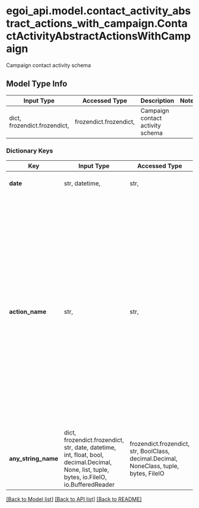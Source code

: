 # egoi_api.model.contact_activity_abstract_actions_with_campaign.ContactActivityAbstractActionsWithCampaign

Campaign contact activity schema

## Model Type Info
Input Type | Accessed Type | Description | Notes
------------ | ------------- | ------------- | -------------
dict, frozendict.frozendict,  | frozendict.frozendict,  | Campaign contact activity schema | 

### Dictionary Keys
Key | Input Type | Accessed Type | Description | Notes
------------ | ------------- | ------------- | ------------- | -------------
**date** | str, datetime,  | str,  | The date and time | [optional] value must conform to RFC-3339 date-time
**action_name** | str,  | str,  | Action name | [optional] must be one of ["email_open", "forward", "email_send", "sms_send", "voice_send", "sms_report", "voice_report", "invitation_send", "invitation_open", "email_soft_bounce", "email_hard_bounce", "double_optin", "double_optin_resend", "email_spam_complaint", "double_optedit", "push_send", "push_open", "push_received", "push_error", "push_canceled", "reply_to_email", "web_push_send", "web_push_delivered", "web_push_open", "web_push_bounce", "voice_menu_event", "voice_redirect", "push_delivered", "smart_sms_send", "smart_sms_open", "smart_sms_report", ] 
**any_string_name** | dict, frozendict.frozendict, str, date, datetime, int, float, bool, decimal.Decimal, None, list, tuple, bytes, io.FileIO, io.BufferedReader | frozendict.frozendict, str, BoolClass, decimal.Decimal, NoneClass, tuple, bytes, FileIO | any string name can be used but the value must be the correct type | [optional]

[[Back to Model list]](../../README.md#documentation-for-models) [[Back to API list]](../../README.md#documentation-for-api-endpoints) [[Back to README]](../../README.md)

